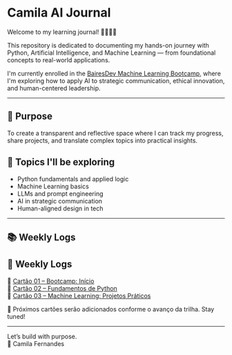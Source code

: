 # Camila AI Journal

Welcome to my learning journal! 👩🏻‍💻✨

This repository is dedicated to documenting my hands-on journey with Python, Artificial Intelligence, and Machine Learning — from foundational concepts to real-world applications.

I'm currently enrolled in the [BairesDev Machine Learning Bootcamp](https://www.dio.me), where I'm exploring how to apply AI to strategic communication, ethical innovation, and human-centered leadership.

---

## 🎯 Purpose
To create a transparent and reflective space where I can track my progress, share projects, and translate complex topics into practical insights.

## 🧠 Topics I'll be exploring
- Python fundamentals and applied logic
- Machine Learning basics
- LLMs and prompt engineering
- AI in strategic communication
- Human-aligned design in tech

---

## 📚 Weekly Logs
## 📂 Weekly Logs

🔹 [Cartão 01 – Bootcamp: Início](bootcamp-bairesdev-2025/cartao-01-bootcamp-inicio.md)  
🔹 [Cartão 02 – Fundamentos de Python](bootcamp-bairesdev-2025/cartao-02-fundamentos-python.md)  
🔹 [Cartão 03 – Machine Learning: Projetos Práticos](bootcamp-bairesdev-2025/cartao-03-machine-learning-projetos.md)

🧩 Próximos cartões serão adicionados conforme o avanço da trilha.
Stay tuned!

---

Let’s build with purpose.  
💛 Camila Fernandes  

